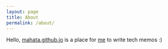 ```yaml
---
layout: page
title: About
permalink: /about/
---
```


Hello, [mahata.github.io](/) is a place for [me](https://github.com/mahata) to write tech memos :)
